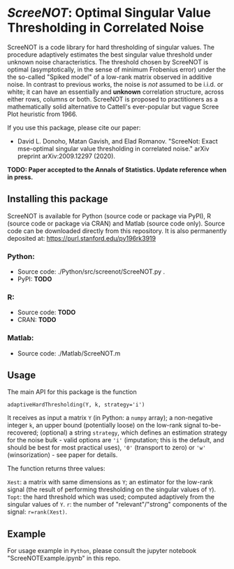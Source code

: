 # *ScreeNOT*: Optimal Singular Value Thresholding in Correlated Noise

ScreeNOT is a code library for hard thresholding of singular values. The procedure adaptively estimates the best singular value threshold under unknown noise characteristics. The threshold chosen by ScreeNOT is optimal (asymptotically, in the sense of minimum Frobenius error) under the the so-called "Spiked model" of a low-rank matrix observed in additive noise. In contrast to previous works, the noise is *not* assumed to be i.i.d. or white; it can have an essentially and **unknown** correlation structure, across either rows, columns or both. 
ScreeNOT is proposed to practitioners as a mathematically solid alternative to Cattell's ever-popular but vague Scree Plot heuristic from 1966.

If you use this package, please cite our paper:
* David L. Donoho, Matan Gavish, and Elad Romanov. 
"ScreeNot: Exact mse-optimal singular value thresholding in correlated noise." 
arXiv preprint arXiv:2009.12297 (2020).

**TODO: Paper accepted to the Annals of Statistics. Update reference when in press.**


## Installing this package
ScreeNOT is available for Python (source code or package via PyPI), R (source code or package via CRAN) and Matlab (source code only).
Source code can be downloaded directly from this repository. It is also permanently deposited at: https://purl.stanford.edu/py196rk3919

### Python:

* Source code:  ./Python/src/screenot/ScreeNOT.py .
* PyPI: **TODO**

### R:

* Source code: **TODO**
* CRAN: **TODO**

### Matlab:

* Source code: ./Matlab/ScreeNOT.m

## Usage

The main API for this package is the function

`adaptiveHardThresholding(Y, k, strategy='i')`

It receives as input a matrix `Y` (in Python: a `numpy` array); a non-negative integer `k`, an upper bound (potentially loose) on the low-rank signal to-be-recovered; (optional) a string `strategy`, which defines an estimation strategy for the noise bulk - valid options are `'i'` (imputation; this is the default, and should be best for most practical uses), `'0'` (transport to zero) or `'w'` (winsorization) - see paper for details.

The function returns three values:

`Xest`: a matrix with same dimensions as `Y`; an estimator for the low-rank signal (the result of performing thresholding on the singular values of `Y`).
`Topt`: the hard threshold which was used; computed adaptively from the singular values of `Y`.
`r`: the number of "relevant"/"strong" components of the signal: `r=rank(Xest)`.

## Example

For usage example in `Python`, please consult the jupyter notebook "ScreeNOTExample.ipynb" in this repo.
